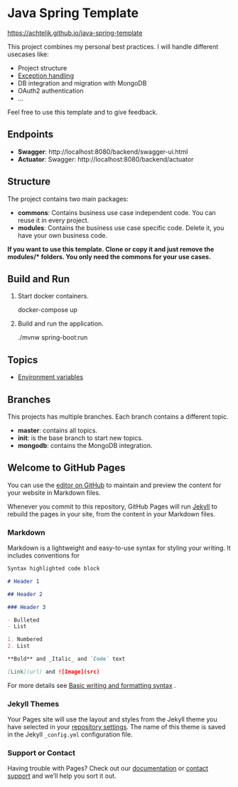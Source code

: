 # Java Spring Template
https://achtelik.github.io/java-spring-template

This project combines my personal best practices. I will handle different usecases like:

* Project structure
* [Exception handling](src/main/java/it/achtelik/javaspringtemplate/commons/exceptionhandling/ExceptionHandling.md)
* DB integration and migration with MongoDB
* OAuth2 authentication
* ...

Feel free to use this template and to give feedback.

## Endpoints

* __Swagger__: http://localhost:8080/backend/swagger-ui.html
* __Actuator__: Swagger: http://localhost:8080/backend/actuator

## Structure

The project contains two main packages:

* __commons__: Contains business use case independent code. You can reuse it in every project.
* __modules__: Contains the business use case specific code. Delete it, you have your own business code.

__If you want to use this template. Clone or copy it and just remove the modules/* folders. You only need the commons
for your use cases.__

## Build and Run

1. Start docker containers.

   docker-compose up

2. Build and run the application.

   ./mvnw spring-boot:run

## Topics
* [Environment variables](src/main/resources/application.md)

## Branches
This projects has multiple branches. Each branch contains a different topic.
* __master__: contains all topics.
* __init__: is the base branch to start new topics.
* __mongodb__: contains the MongoDB integration.

## Welcome to GitHub Pages

You can use the [editor on GitHub](https://github.com/achtelik/java-spring-template/edit/gh-pages/index.md) to maintain
and preview the content for your website in Markdown files.

Whenever you commit to this repository, GitHub Pages will run [Jekyll](https://jekyllrb.com/) to rebuild the pages in
your site, from the content in your Markdown files.

### Markdown

Markdown is a lightweight and easy-to-use syntax for styling your writing. It includes conventions for

```markdown
Syntax highlighted code block

# Header 1

## Header 2

### Header 3

- Bulleted
- List

1. Numbered
2. List

**Bold** and _Italic_ and `Code` text

[Link](url) and ![Image](src)
```

For more details
see [Basic writing and formatting syntax](https://docs.github.com/en/github/writing-on-github/getting-started-with-writing-and-formatting-on-github/basic-writing-and-formatting-syntax)
.

### Jekyll Themes

Your Pages site will use the layout and styles from the Jekyll theme you have selected in
your [repository settings](https://github.com/achtelik/java-spring-template/settings/pages). The name of this theme is
saved in the Jekyll `_config.yml` configuration file.

### Support or Contact

Having trouble with Pages? Check out our [documentation](https://docs.github.com/categories/github-pages-basics/)
or [contact support](https://support.github.com/contact) and we’ll help you sort it out.
